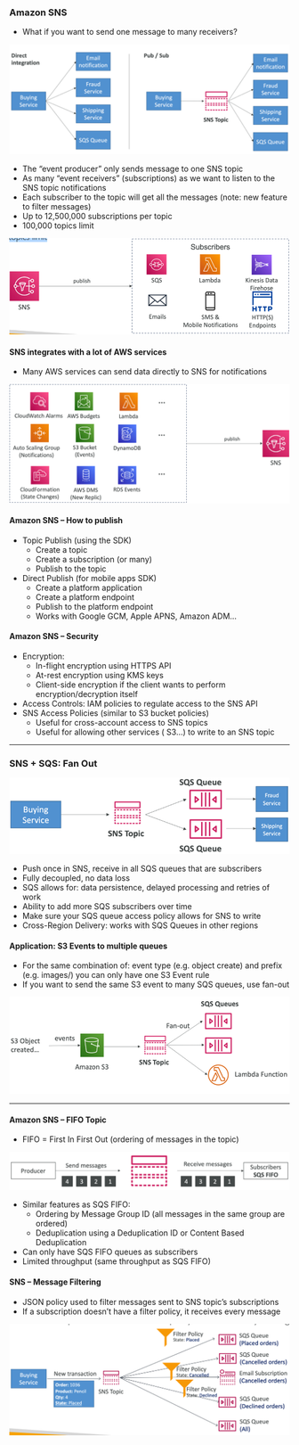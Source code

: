 ### Amazon SNS

- What if you want to send one message to many receivers?

![img.png](img.png)

- The “event producer” only sends message to one SNS topic
- As many “event receivers” (subscriptions) as we want to listen to the SNS topic notifications
- Each subscriber to the topic will get all the messages (note: new feature to filter messages)
- Up to 12,500,000 subscriptions per topic
- 100,000 topics limit

![img_1.png](img_1.png)

#### SNS integrates with a lot of AWS services

- Many AWS services can send data directly to SNS for notifications

![img_2.png](img_2.png)

#### Amazon SNS – How to publish

- Topic Publish (using the SDK) 
  - Create a topic
  - Create a subscription (or many) 
  - Publish to the topic
- Direct Publish (for mobile apps SDK)
  - Create a platform application
  - Create a platform endpoint
  - Publish to the platform endpoint
  - Works with Google GCM, Apple APNS, Amazon ADM...

#### Amazon SNS – Security

- Encryption:
  - In-flight encryption using HTTPS API
  - At-rest encryption using KMS keys
  - Client-side encryption if the client wants to perform encryption/decryption itself
- Access Controls: IAM policies to regulate access to the SNS API
- SNS Access Policies (similar to S3 bucket policies)
  - Useful for cross-account access to SNS topics
  - Useful for allowing other services ( S3...) to write to an SNS topic

---

### SNS + SQS: Fan Out

![img_3.png](img_3.png)

- Push once in SNS, receive in all SQS queues that are subscribers
- Fully decoupled, no data loss
- SQS allows for: data persistence, delayed processing and retries of work 
- Ability to add more SQS subscribers over time
- Make sure your SQS queue access policy allows for SNS to write
- Cross-Region Delivery: works with SQS Queues in other regions

#### Application: S3 Events to multiple queues

- For the same combination of: event type (e.g. object create) and prefix (e.g. images/) you can only have one S3 Event rule
- If you want to send the same S3 event to many SQS queues, use fan-out

![img_4.png](img_4.png)

---

#### Amazon SNS – FIFO Topic

- FIFO = First In First Out (ordering of messages in the topic)

![img_6.png](img_6.png)

- Similar features as SQS FIFO:
  - Ordering by Message Group ID (all messages in the same group are ordered) 
  - Deduplication using a Deduplication ID or Content Based Deduplication
- Can only have SQS FIFO queues as subscribers
- Limited throughput (same throughput as SQS FIFO)

#### SNS – Message Filtering

- JSON policy used to filter messages sent to SNS topic’s subscriptions
- If a subscription doesn’t have a filter policy, it receives every message

![img_8.png](img_8.png)